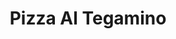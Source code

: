 ---
layout: realizzazione
nome: "Pizza Al Tegamino"
title: "Pizza Al Tegamino"
citta: "Prato"
tipo:
    - pizzeria
slug: "pizza-al-tegamino-prato"
cartella_foto: "pizza-al-tegamino-prato"
google_maps: "https://maps.app.goo.gl/6i2X4oj3rCojMAVi9"
foto_copertina: "pizze-al-tegamino.webp"
disegno_cad: disegno.webp
immagini:
    - banco-pizza.webp
    - forno-impastatrice-igf-impianto-aspirazione.webp
    - pizze-al-tegamino.webp
    - bancone.webp
    - forno-impastatrice-igf-impianto-aspirazione-2.webp
    - impianto-aspirazione.webp
---